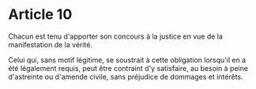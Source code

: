 # Article 10

Chacun est tenu d'apporter son concours à la justice en vue de la manifestation de la vérité.

Celui qui, sans motif légitime, se soustrait à cette obligation lorsqu'il en a été légalement requis, peut être contraint d'y satisfaire, au besoin à peine d'astreinte ou d'amende civile, sans préjudice de dommages et intérêts.
